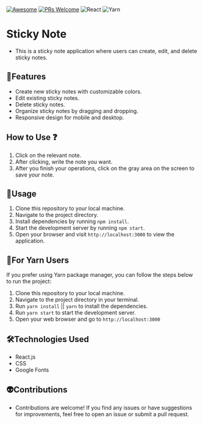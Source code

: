 [![Awesome](https://awesome.re/badge-flat2.svg)](https://github.com/zbetcheckin/Security_list)
[![PRs Welcome](https://img.shields.io/badge/PRs-welcome-brightgreen.svg?style=flat-square)](http://makeapullrequest.com)
![React](https://img.shields.io/badge/react-%2320232a.svg?style=for-the-badge&logo=react&logoColor=%2361DAFB)
![Yarn](https://img.shields.io/badge/yarn-%232C8EBB.svg?style=for-the-badge&logo=yarn&logoColor=white)

#  Sticky Note 

- This is a sticky note application where users can create, edit, and delete sticky notes.

## 🤖Features
- Create new sticky notes with customizable colors.
- Edit existing sticky notes.
- Delete sticky notes.
- Organize sticky notes by dragging and dropping.
- Responsive design for mobile and desktop.

## How to Use ❓
1. Click on the relevant note.
2. After clicking, write the note you want.
3. After you finish your operations, click on the gray area on the screen to save your note.

## 👻Usage

1. Clone this repository to your local machine.
2. Navigate to the project directory.
3. Install dependencies by running `npm install`.
4. Start the development server by running `npm start`.
5. Open your browser and visit `http://localhost:3000` to view the application.

## 👻For Yarn Users

If you prefer using Yarn package manager, you can follow the steps below to run the project:

1. Clone this repository to your local machine.
2. Navigate to the project directory in your terminal.
3. Run `yarn install` || `yarn` to install the dependencies.
4. Run `yarn start` to start the development server.
5. Open your web browser and go to `http://localhost:3000`

## 🛠️Technologies Used
- React.js
- CSS
- Google Fonts

## 👽Contributions
- Contributions are welcome! If you find any issues or have suggestions for improvements, feel free to open an issue or submit a pull request.